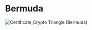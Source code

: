 # Bermuda

![Certificate_Crypto Triangle (Bermuda)](https://user-images.githubusercontent.com/81981737/169881034-bea216b9-440d-45f1-b837-db15a8507719.jpg)
